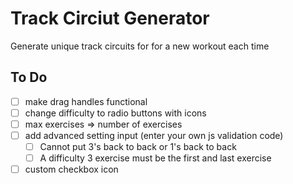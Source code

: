 # Track Circiut Generator

Generate unique track circuits for for a new workout each time

## To Do
- [ ] make drag handles functional
- [ ] change difficulty to radio buttons with icons
- [ ] max exercises => number of exercises
- [ ] add advanced setting input (enter your own js validation code)
    - [ ] Cannot put 3's back to back or 1's back to back
    - [ ] A difficulty 3 exercise must be the first and last exercise
- [ ] custom checkbox icon